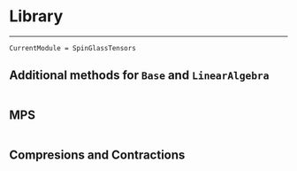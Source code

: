 # Library

---
```@meta
CurrentModule = SpinGlassTensors
```
## Additional methods for `Base` and `LinearAlgebra`
```@docs

```

## MPS
```@docs

```

## Compresions and Contractions

```@docs

```